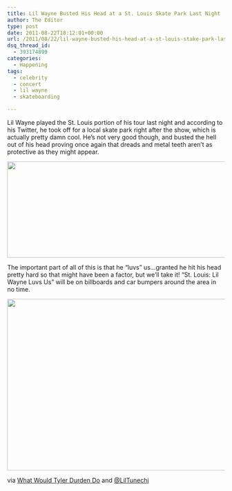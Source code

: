 ```yaml
---
title: Lil Wayne Busted His Head at a St. Louis Skate Park Last Night
author: The Editor
type: post
date: 2011-08-22T18:12:01+00:00
url: /2011/08/22/lil-wayne-busted-his-head-at-a-st-louis-stake-park-last-night/
dsq_thread_id:
  - 393174899
categories:
  - Happening
tags:
  - celebrity
  - concert
  - lil wayne
  - skateboarding

---
```

Lil Wayne played the St. Louis portion of his tour last night and according to his Twitter, he took off for a local skate park right after the show, which is actually pretty damn cool. He&#8217;s not very good though, and busted the hell out of his head proving once again that dreads and metal teeth aren&#8217;t as protective as they might appear.

<img class="aligncenter size-full wp-image-10507" title="lilwayne_twitter_stl" src="http://media.punchingkitty.com/wordpress/2011/08/lilwayne_twitter_stl.jpg" alt="" width="526" height="223" />

The important part of all of this is that he &#8220;luvs&#8221; us&#8230;granted he hit his head pretty hard so that might have been a factor, but we&#8217;ll take it! &#8220;St. Louis: Lil Wayne Luvs Us&#8221; will be on billboards and car bumpers around the area in no time.

[<img class="aligncenter size-full wp-image-10511" title="lilwayne_luvs_stl" src="http://media.punchingkitty.com/wordpress/2011/08/lilwayne_luvs_stl.jpg" alt="" width="600" height="398" />][1]

via <a href="http://www.wwtdd.com/2011/08/lil-wayne-fell-skateboarding-and-got-9-stiches/" target="_blank">What Would Tyler Durden Do</a> and <a href="http://twitter.com/#!/LilTunechi" target="_blank">@LilTunechi</a>

 [1]: http://media.punchingkitty.com/wordpress/2011/08/lilwayne_luvs_stl.jpg